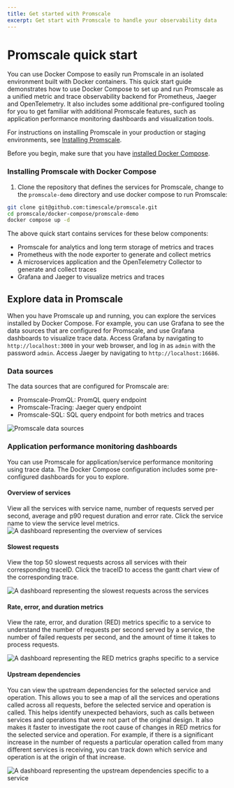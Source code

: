 ```yaml
---
title: Get started with Promscale
excerpt: Get start with Promscale to handle your observability data
---
```


# Promscale quick start

You can use Docker Compose to easily run Promscale in an isolated environment built
with Docker containers. This quick start guide demonstrates how to use Docker Compose to set
up and run Promscale as a unified metric and trace observability backend for Prometheus,
Jaeger and OpenTelemetry. It also includes some additional pre-configured tooling for you
to get familiar with additional Promscale features, such as application performance
monitoring dashboards and visualization tools.

For instructions on installing Promscale in your
production or staging environments, see [Installing Promscale][install-promscale].

Before you begin, make sure that you have [installed Docker Compose][docker-compose].

### Installing Promscale with Docker Compose

<procedure>

1.  Clone the repository that defines the services for Promscale, change to
   the `promscale-demo` directory and use docker compose to run Promscale:

   ```bash
   git clone git@github.com:timescale/promscale.git
   cd promscale/docker-compose/promscale-demo
   docker compose up -d
   ```

</procedure >

The above quick start contains services for these below components:

*   Promscale for analytics and long term storage of metrics and traces
*   Prometheus with the node exporter to generate and collect metrics
*   A microservices application and the OpenTelemetry Collector to generate and collect traces
*   Grafana and Jaeger to visualize metrics and traces

## Explore data in Promscale

When you have Promscale up and running, you can explore the services installed
by Docker Compose. For example, you can use Grafana to see the data sources
that are configured for Promscale, and use Grafana dashboards to visualize trace
data. Access Grafana by navigating to `http://localhost:3000` in your web browser,
and log in as `admin` with the password `admin`. Access Jaeger by navigating to
`http://localhost:16686`.

### Data sources

The data sources that are configured for Promscale are:

*   Promscale-PromQL: PromQL query endpoint
*   Promscale-Tracing: Jaeger query endpoint
*   Promscale-SQL: SQL query endpoint for both metrics and traces

<img class="main-content__illustration" src="https://s3.amazonaws.com/assets.timescale.com/docs/images/promscale-grafana-datasource-qsg.png" alt="Promscale data sources"/>

### Application performance monitoring dashboards

You can use Promscale for application/service performance monitoring using trace data.
The Docker Compose configuration includes some pre-configured dashboards
for you to explore.

#### Overview of services

View all the services with service name, number of requests served per second,
average and p90 request duration and error rate. Click the service name
to view the service level metrics.
<img class="main-content__illustration" src="https://s3.amazonaws.com/assets.timescale.com/docs/images/apm-services-overview-dashboard.png" alt="A dashboard representing the overview of services"/>

#### Slowest requests

View the top 50 slowest requests across all services with their corresponding traceID.
Click the traceID to access the gantt chart view of the corresponding trace.

<img class="main-content__illustration" src="https://s3.amazonaws.com/assets.timescale.com/docs/images/apm-slowest-traces-dashboard.png" alt="A dashboard representing the slowest requests across the services"/>

#### Rate, error, and duration metrics

View the rate, error, and duration (RED) metrics specific to a service to understand
the number of requests per second served by a service, the number of failed
requests per second, and the amount of time it takes to process requests.

<img class="main-content__illustration" src="https://s3.amazonaws.com/assets.timescale.com/docs/images/apm-red-metrics-dashboard.png" alt="A dashboard representing the RED metrics graphs specific to a service"/>

#### Upstream dependencies

You can view the upstream dependencies for the selected service and operation.
This allows you to see a map of all the services and operations called across all
requests, before the selected service and operation is called. This helps identify
unexpected behaviors, such as calls between services and operations that were
not part of the original design. It also makes it faster to investigate the root cause
of changes in RED metrics for the selected service and operation. For example,
if there is a significant increase in the number of requests a particular operation
called from many different services is receiving, you can track down which
service and operation is at the origin of that increase.

<img class="main-content__illustration" src="https://s3.amazonaws.com/assets.timescale.com/docs/images/apm-upstream-dependency-dashboard.png" alt="A dashboard representing the upstream dependencies specific to a service"/>

[docker-compose]: https://docs.docker.com/compose/install/
[install-promscale]: /promscale/:currentVersion:/installation
